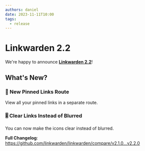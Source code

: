 ```yaml
---
authors: daniel
date: 2023-11-11T10:00
tags:
  - release
---
```


# Linkwarden 2.2

We're happy to announce **[Linkwarden 2.2](https://github.com/linkwarden/linkwarden)**!

<!--truncate-->

## What's New?

### 📌 New Pinned Links Route

View all your pinned links in a separate route.

### 🎚️ Clear Links Instead of Blurred

You can now make the icons clear instead of blurred.

**Full Changelog**: https://github.com/linkwarden/linkwarden/compare/v2.1.0...v2.2.0
